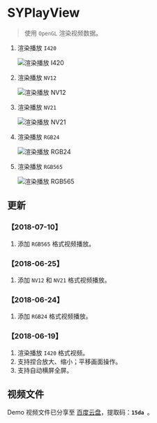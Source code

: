# SYPlayView
> 使用 `OpenGL` 渲染视频数据。

1. 渲染播放 `I420`

	![渲染播放 I420](SYPlayViewI420.gif)
2. 渲染播放 `NV12`

	![渲染播放 NV12](SYPlayViewNV12.gif)
3. 渲染播放 `NV21`

	![渲染播放 NV21](SYPlayViewNV21.gif)
4. 渲染播放 `RGB24`

	![渲染播放 RGB24](SYPlayViewRGB24.gif)
5. 渲染播放 `RGB565`

	![渲染播放 RGB565](SYPlayViewRGB565.gif)


## 更新
### 【2018-07-10】
1. 添加 `RGB565` 格式视频播放。


### 【2018-06-25】
1. 添加 `NV12` 和 `NV21` 格式视频播放。


### 【2018-06-24】
1. 添加 `RGB24` 格式视频播放。


### 【2018-06-19】
1. 渲染播放 `I420` 格式视频。
2. 支持捏合放大、缩小；平移画面操作。
3. 支持自动横屏全屏。


##  视频文件
Demo 视频文件已分享至 [百度云盘](https://pan.baidu.com/s/1LfT8Sawu7rdphW6yQwZu5A)，提取码：**`15da `**。